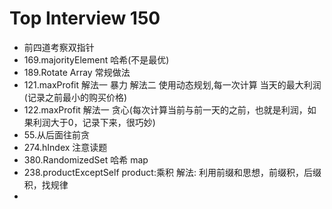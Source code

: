 # Top Interview 150
- 前四道考察双指针
- 169.majorityElement 哈希(不是最优)
- 189.Rotate Array 常规做法 
- 121.maxProfit  解法一 暴力 解法二 使用动态规划,每一次计算 当天的最大利润(记录之前最小的购买价格)
- 122.maxProfit 解法一 贪心(每次计算当前与前一天的之前，也就是利润，如果利润大于0，记录下来，很巧妙)
- 55.从后面往前贪
- 274.hIndex 注意读题
- 380.RandomizedSet 哈希 map
- 238.productExceptSelf  product:乘积 解法: 利用前缀和思想，前缀积，后缀积，找规律
- 